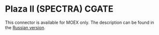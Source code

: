 # Plaza II (SPECTRA) CGATE

This connector is available for MOEX only. The description can be found in the [Russian version](https://doc.stocksharp.ru/topics/api/connectors/russia/plaza.html).